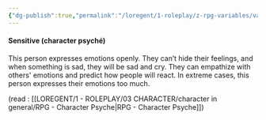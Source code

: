 ```yaml
---
{"dg-publish":true,"permalink":"/loregent/1-roleplay/z-rpg-variables/variables-character/variables-character-psyche/sensitive/"}
---
```


#### Sensitive (character psyché)

This person expresses emotions openly. They can’t hide their feelings, and when something is sad, they will be sad and cry. They can empathize with others' emotions and predict how people will react. In extreme cases, this person expresses their emotions too much.

(read : [[LOREGENT/1 - ROLEPLAY/03 CHARACTER/character in general/RPG - Character Psyche\|RPG - Character Psyche]])
